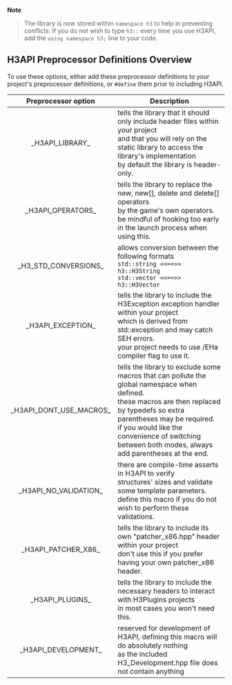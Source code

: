 **Note**
>The library is now stored within `namespace h3` to help in preventing conflicts. If you do not wish to type `h3::` every time you use H3API, add the `using namespace h3;` line to your code.

H3API Preprocessor Definitions Overview
---
To use these options, either add these preprocessor definitions to your project's preprocessor definitions, or `#define` them prior to including H3API.

|      Preprocessor option     	| Description                                     	|
|:----------------------------:	|-------------------------------------------------	|
|      \_H3API\_LIBRARY\_      	| tells the library that it should only include header files within your project<br>and that you will rely on the static library to access the library's implementation<br>by default the library is header-only. |
|     \_H3API\_OPERATORS\_     	| tells the library to replace the new, new[], delete and delete[] operators<br>by the game's own operators.<br>be mindful of hooking too early in the launch process when using this. |
|   \_H3\_STD\_CONVERSIONS\_   	| allows conversion between the following formats<br>`std::string <<==>> h3::H3String`<br>`std::vector <<==>> h3::H3Vector` |
|     \_H3API\_EXCEPTION\_     	| tells the library to include the H3Exception exception handler within your project<br>which is derived from std::exception and may catch SEH errors.<br>your project needs to use /EHa compiler flag to use it. |
| \_H3API\_DONT\_USE\_MACROS\_ 	| tells the library to exclude some macros that can pollute the global namespace when defined.<br>these macros are then replaced by typedefs so extra parentheses may be required.<br>if you would like the convenience of switching between both modes, always add parentheses at the end. |
|   \_H3API\_NO\_VALIDATION\_  	| there are compile-time asserts in H3API to verify<br>structures' sizes and validate some template parameters.<br>define this macro if you do not wish to perform these validations. |
|    \_H3API\_PATCHER\_X86\_   	| tells the library to include its own "patcher_x86.hpp" header within your project<br>don't use this if you prefer having your own patcher_x86 header. |
|      \_H3API\_PLUGINS\_      	| tells the library to include the necessary headers to interact with H3Plugins projects<br>in most cases you won't need this. |
|    \_H3API\_DEVELOPMENT\_    	| reserved for development of H3API, defining this macro will do absolutely nothing<br>as the included H3_Development.hpp file does not contain anything |
